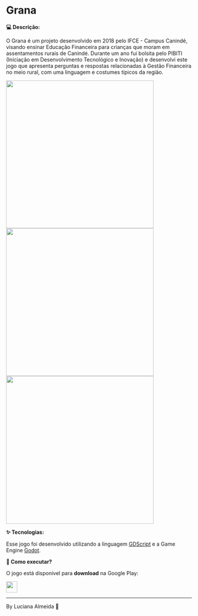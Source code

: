 # Grana
**:computer: Descrição:**

O Grana é um projeto desenvolvido em 2018 pelo IFCE - Campus Canindé, visando ensinar Educação Financeira para crianças que moram em assentamentos rurais de Canindé. Durante um ano fui bolsita pelo PIBITI (Iniciação em Desenvolvimento Tecnológico e Inovação) e desenvolvi este jogo que apresenta perguntas e respostas relacionadas à Gestão Financeira no meio rural, com uma linguagem e costumes típicos da região.  

<img src="https://play-lh.googleusercontent.com/-cRC6o8P4soqw5Q8a1Qhr8ee0Pljf0zTaYM6L-Q82zucp4QE4IYKChmjKYpIIFwdoQ=w1294-h669-rw" height="400"> <img src="https://play-lh.googleusercontent.com/zhelFLglSJ9noDtzGKrean-PDifiNW9BEvfriGBNxZ_zuCZRsVePh_6s0pF8UHumyyo=w1294-h669-rw" height="400"> <img src="https://play-lh.googleusercontent.com/9Th92Wq0krLUhmnWnSswTLlVRI-ZGA4kJPtfgkO3-UFYjx-dFhqBca-BHttuPbkvzOU=w1294-h669-rw" height="400"> 

**:sparkles: Tecnologias:**

Esse jogo foi desenvolvido utilizando a linguagem [GDScript](https://docs.godotengine.org/en/stable/getting_started/scripting/gdscript/gdscript_basics.html "GDScript") e a Game Engine [Godot](https://godotengine.org/ "Godot"). 

**:rainbow: Como executar?**

O jogo está disponível para **download** na Google Play:

<a href="https://play.google.com/store/apps/details?id=org.godotengine.granabeta&hl=pt_BR" target="_blank">
   <img src="https://www.gstatic.com/android/market_images/web/play_prism_hlock_2x.png" height="30">
</a>
<br>

---

By Luciana Almeida 💜
